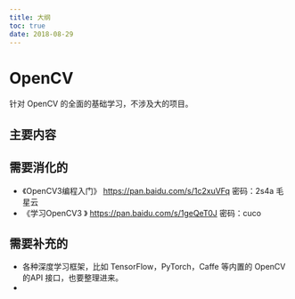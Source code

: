 ```yaml
---
title: 大纲
toc: true
date: 2018-08-29
---
```



# OpenCV

针对 OpenCV 的全面的基础学习，不涉及大的项目。

## 主要内容




## 需要消化的

- 《OpenCV3编程入门》 https://pan.baidu.com/s/1c2xuVFq 密码：2s4a  毛星云
- 《学习OpenCV3 》 https://pan.baidu.com/s/1geQeT0J 密码：cuco



## 需要补充的

- 各种深度学习框架，比如 TensorFlow，PyTorch，Caffe 等内置的 OpenCV 的API 接口，也要整理进来。
-
